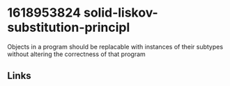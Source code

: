 # 1618953824 solid-liskov-substitution-principl

Objects in a program should be replacable with instances of their subtypes without altering the correctness of that program


## Links
